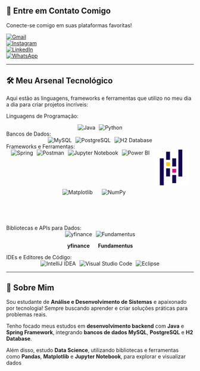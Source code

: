 ## 🌟 **Entre em Contato Comigo**  
Conecte-se comigo em suas plataformas favoritas!  

[![Gmail](https://img.shields.io/badge/-Gmail-D14836?style=for-the-badge&logo=gmail&logoColor=white)](mailto:sergioluizteixeira12345@gmail.com)  
[![Instagram](https://img.shields.io/badge/-Instagram-E4405F?style=for-the-badge&logo=instagram&logoColor=white)](https://www.instagram.com/serjo.__/)  
[![LinkedIn](https://img.shields.io/badge/-LinkedIn-0077B5?style=for-the-badge&logo=linkedin&logoColor=white)](https://www.linkedin.com/in/s%C3%A9rgio-nunes-02a314287/)  
[![WhatsApp](https://img.shields.io/badge/-WhatsApp-25D366?style=for-the-badge&logo=whatsapp&logoColor=white)](https://wa.me/5571981325228)  

---

## 🛠️ Meu Arsenal Tecnológico
Aqui estão as linguagens, frameworks e ferramentas que utilizo no meu dia a dia para criar projetos incríveis:

Linguagens de Programação:
<div style="display: flex; flex-wrap: wrap; gap: 10px; justify-content: center;"> <img src="https://img.icons8.com/color/96/000000/java-coffee-cup-logo--v1.png" alt="Java" title="Java"/> <img src="https://img.icons8.com/color/96/000000/python--v1.png" alt="Python" title="Python"/> </div>
Bancos de Dados:
<div style="display: flex; flex-wrap: wrap; gap: 10px; justify-content: center;"> <img src="https://img.icons8.com/color/96/000000/mysql-logo.png" alt="MySQL" title="MySQL"/> <img src="https://img.icons8.com/color/96/000000/postgreesql.png" alt="PostgreSQL" title="PostgreSQL"/> <img src="https://img.icons8.com/external-flat-juicy-fish/96/000000/external-database-cloud-computing-flat-flat-juicy-fish.png" alt="H2 Database" title="H2 Database"/> </div>
Frameworks e Ferramentas:
<div style="display: flex; flex-wrap: wrap; gap: 10px; justify-content: center;"> <img src="https://img.icons8.com/color/96/000000/spring-logo.png" alt="Spring" title="Spring Framework"/> <img src="https://img.icons8.com/dusk/96/000000/postman-api.png" alt="Postman" title="Postman"/> <img src="https://img.icons8.com/fluency/96/000000/jupyter.png" alt="Jupyter Notebook" title="Jupyter Notebook"/> <img src="https://img.icons8.com/external-tal-revivo-color-tal-revivo/96/000000/external-power-bi-a-business-analytics-service-that-delivers-insights-business-intelligence-logo-color-tal-revivo.png" alt="Power BI" title="Power BI"/> <img src="https://raw.githubusercontent.com/devicons/devicon/master/icons/pandas/pandas-original.svg" width="96" height="96" alt="Pandas" title="Pandas"/> <img src="https://upload.wikimedia.org/wikipedia/commons/8/84/Matplotlib_icon.svg" width="96" height="96" alt="Matplotlib" title="Matplotlib"/> <img src="https://upload.wikimedia.org/wikipedia/commons/3/31/NumPy_logo_2020.svg" width="96" height="96" alt="NumPy" title="NumPy"/> </div>
Bibliotecas e APIs para Dados:
<div style="display: flex; flex-wrap: wrap; gap: 10px; justify-content: center;"> <div style="text-align: center;"> <img src="https://static.wixstatic.com/media/24d51c_33b2b10e6de54741b429153b8f5cf0f5~mv2.png" width="96" height="96" alt="yfinance" title="yfinance"/> <p><strong>yfinance</strong></p> </div> <div style="text-align: center;"> <img src="https://avatars.githubusercontent.com/u/58405364?s=200&v=4" width="96" height="96" alt="Fundamentus" title="Fundamentus"/> <p><strong>Fundamentus</strong></p> </div> </div>
IDEs e Editores de Código:
<div style="display: flex; flex-wrap: wrap; gap: 10px; justify-content: center;"> <img src="https://img.icons8.com/color/96/000000/intellij-idea.png" alt="IntelliJ IDEA" title="IntelliJ IDEA"/> <img src="https://img.icons8.com/color/96/000000/visual-studio-code-2019.png" alt="Visual Studio Code" title="VS Code"/> <img src="https://img.icons8.com/offices/96/000000/java-eclipse.png" alt="Eclipse" title="Eclipse"/> </div>

---

## 🚀 **Sobre Mim**
Sou estudante de **Análise e Desenvolvimento de Sistemas** e apaixonado por tecnologia! Sempre buscando aprender e criar soluções práticas para problemas reais.  

Tenho focado meus estudos em **desenvolvimento backend** com **Java** e **Spring Framework**, integrando **bancos de dados MySQL**, **PostgreSQL** e **H2 Database**.  

Além disso, estudo **Data Science**, utilizando bibliotecas e ferramentas como **Pandas**, **Matplotlib** e **Jupyter Notebook**, para explorar e visualizar dados
